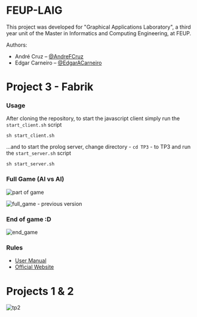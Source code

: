 # FEUP-LAIG
This project was developed for "Graphical Applications Laboratory", a third year unit of the Master in Informatics and Computing Engineering, at FEUP.

Authors:
* André Cruz – [@AndreFCruz](https://github.com/AndreFCruz)
* Edgar Carneiro – [@EdgarACarneiro](https://github.com/EdgarACarneiro)

# Project 3 - Fabrik
### Usage
After cloning the repository, to start the javascript client simply run the ```start_client.sh``` script
```shell
sh start_client.sh
```

...and to start the prolog server, change directory - ```cd TP3``` - to TP3 and run the ```start_server.sh``` script
```shell
sh start_server.sh
```

### Full Game (AI vs AI)
![part of game](https://user-images.githubusercontent.com/13498941/34483242-0faa63ae-efb5-11e7-95c5-61b1a8d03953.gif)

![full_game - previous version](https://user-images.githubusercontent.com/13498941/34448966-d516524c-ecea-11e7-9bb7-b9447fb20b2b.gif)

### End of game :D
![end_game](https://user-images.githubusercontent.com/13498941/34448890-0a8e024a-ecea-11e7-80e0-b37d5891a817.gif)

### Rules
* [User Manual](TP3_User_Manual_Full.pdf)
* [Official Website](https://spielstein.com/games/fabrik/rules)

# Projects 1 & 2
![tp2](https://user-images.githubusercontent.com/13498941/34483084-3de4e6b4-efb4-11e7-82a1-216de76dfd99.gif)
